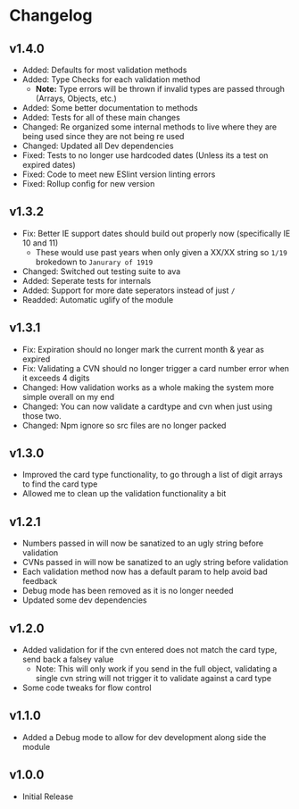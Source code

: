 # Changelog

## v1.4.0

- Added: Defaults for most validation methods
- Added: Type Checks for each validation method
   - **Note:** Type errors will be thrown if invalid types are passed through (Arrays, Objects, etc.)
- Added: Some better documentation to methods
- Added: Tests for all of these main changes
- Changed: Re organized some internal methods to live where they are being used since they are not being re used
- Changed: Updated all Dev dependencies
- Fixed: Tests to no longer use hardcoded dates (Unless its a test on expired dates)
- Fixed: Code to meet new ESlint version linting errors
- Fixed: Rollup config for new version


## v1.3.2

- Fix: Better IE support dates should build out properly now (specifically IE 10 and 11)
   - These would use past years when only given a XX/XX string so `1/19` brokedown to `Janurary of 1919`
- Changed: Switched out testing suite to ava
- Added: Seperate tests for internals
- Added: Support for more date seperators instead of just `/`
- Readded: Automatic uglify of the module

## v1.3.1

- Fix: Expiration should no longer mark the current month & year as expired
- Fix: Validating a CVN should no longer trigger a card number error when it exceeds 4 digits
- Changed: How validation works as a whole making the system more simple overall on my end
- Changed: You can now validate a cardtype and cvn when just using those two.
- Changed: Npm ignore so src files are no longer packed

## v1.3.0

- Improved the card type functionality, to go through a list of digit arrays to find the card type
- Allowed me to clean up the validation functionality a bit

## v1.2.1

- Numbers passed in will now be sanatized to an ugly string before validation
- CVNs passed in will now be sanatized to an ugly string before validation
- Each validation method now has a default param to help avoid bad feedback
- Debug mode has been removed as it is no longer needed
- Updated some dev dependencies

## v1.2.0

- Added validation for if the cvn entered does not match the card type, send back a falsey value
  - Note: This will only work if you send in the full object, validating a single cvn string will not trigger it to validate against a card type
- Some code tweaks for flow control

## v1.1.0

- Added a Debug mode to allow for dev development along side the module

## v1.0.0

- Initial Release
